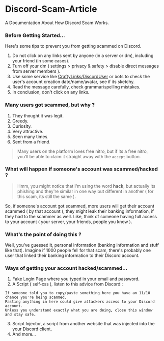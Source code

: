 # Discord-Scam-Article
A Documentation About How Discord Scam Works.

### Before Getting Started...
Here's some tips to prevent you from getting scammed on Discord.

1. Do not click on any links sent by anyone (in a server or dm), including your friend (in some cases). 
2. Turn off your dm ( settings > privacy & safety > disable direct messages from server members ).
3. Use some service like [CraftyLinks/DiscordUser](https://links.is-a.dev/user/) or bots to check the user's account creation date/name/avatar, see if its sketchy.
4. Read the message carefully, check grammar/spelling mistakes. 
5. In conclusion, don't click on any links.

### Many users got scammed, but why ?
1. They thought it was legit.
2. Greedy.
3. Curiosity.
4. Very attractive.
5. Seen many times.
6. Sent from a friend.

> Many users on the platform loves free nitro, but if its a free nitro, you'll be able to claim it straight away with the `accept` button.

### What will happen if someone's account was scammed/hacked ?
> Hmm, you might notice that I'm using the word **hack**, but actually its phishing and they're similar in one way but different in another ( for this scam, its still the same ).

So, if someone's account got scammed, more users will get their account scammed ( by that account ), they might leak their banking information, if they had to the scammer as well. Like, think of someone having full access to your account ( your server, your friends, people you know ).

### What's the point of doing this ?
Well, you've guessed it, personal information (banking information and stuff like that). Imagine if 1000 people fell for that scam, there's probably one user that linked their banking information to their Discord account. 

### Ways of getting your account hacked/scammed...
1. Fake Login Page where you typed in your email and password.
2. A Script ( self-xss ), listen to this advice from Discord :
```
If someone told you to copy/paste something here you have an 11/10 chance you're being scammed. 
Pasting anything in here could give attackers access to your Discord account. 
Unless you understand exactly what you are doing, close this window and stay safe. 
```
3. Script Injector, a script from another website that was injected into the your Discord client.
4. And more...


